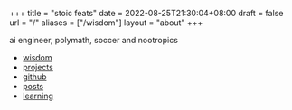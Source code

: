 +++
title =  "stoic feats"
date = 2022-08-25T21:30:04+08:00
draft = false
url = "/"
aliases = ["/wisdom"]
layout = "about"
+++

ai engineer, polymath, soccer and nootropics

- [wisdom](/wisdom)
- [projects](/projects)
- [github](https://github.com/stoicfeats)
- [posts](/posts)
- [learning](/learning)
    <!-- - [linkedin](https://www.linkedin.com/in/siddharthdhakaa/) -->
    <!-- - [rss](/index.xml) -->
    <!-- - [resume](/resume) -->

<!-- These are controlled by \_index.md under the root directory. If you want a more diverse self-introduction, you can insert the markdown content you want here. -->
